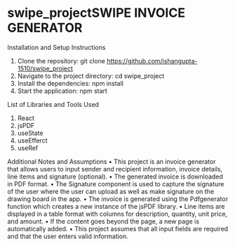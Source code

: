 # swipe_projectSWIPE INVOICE GENERATOR
Installation and Setup Instructions
1.	Clone the repository: git clone https://github.com/ishangupta-1510/swipe_project
2.	Navigate to the project directory: cd swipe_project
3.	Install the dependencies: npm install
4.	Start the application: npm start

List of Libraries and Tools Used
1.	React
2.	jsPDF
3.	useState
4.	useEfferct
5.	useRef

Additional Notes and Assumptions
•	This project is an invoice generator that allows users to input sender and recipient information, invoice details, line items and signature (optional).
•	The generated invoice is downloaded in PDF format.
•	The Signature component is used to capture the signature of the user where the user can upload as well as make signature on the drawing board in the app.
•	The invoice is generated using the Pdfgenerator function which creates a new instance of the jsPDF library.
•	Line items are displayed in a table format with columns for description, quantity, unit price, and amount.
•	If the content goes beyond the page, a new page is automatically added.
•	This project assumes that all input fields are required and that the user enters valid information.


